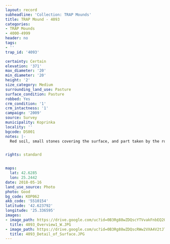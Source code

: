 ```yaml
---
layout: record
subheadline: 'Collection: TRAP Mounds'
title: TRAP Mound - 4093
categories:
- TRAP Mounds
- 4000-4999
header: no
tags:
- ''
trap_id: '4093'

certainty: Certain
elevation: '371'
max_diameter: '20'
min_diameter: '20'
height: '2'
size_category: Medium
surrounding_land_use: Pasture
surface_condition: Pasture
robbed: Yes
crm_condition: '1'
crm_intactness: '1'
campaign: '2009'
source: Survey
municipality: Koprinka
locality: ''
bgcode: DS001
notes: |-
  Red soil, small stones covering the surface, and part taken by the road.


rights: standard


maps:
  lat: 42.6285
  lon: 25.2442
date: 2018-05-16
land_use_source: Photo
photo: Good
bg_code: КОР062
akb_code: '5510154'
latitude: '42.623792'
longitude: '25.336595'
images:
- image_path: https://drive.google.com/uc?id=0B3Rg88wZDQscYTVvakFnbEQ2QWs
  title: 4093_Overview1_W.JPG
- image_path: https://drive.google.com/uc?id=0B3Rg88wZDQscRWw2VXA4V2tJT0U
  title: 4093_Detail_of_Surface.JPG
---
```

